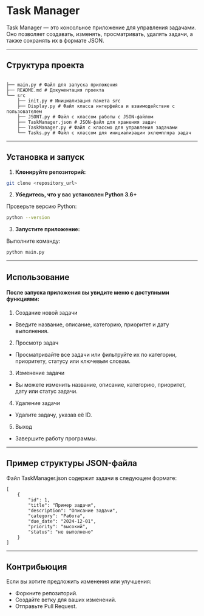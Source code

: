 # Task Manager

Task Manager — это консольное приложение для управления задачами. Оно позволяет создавать, изменять, просматривать, удалять задачи, а также сохранять их в формате JSON.

---

## Структура проекта

```

├── main.py # Файл для запуска приложения 
├── README.md # Документация проекта 
└── src 
    ├── init.py # Инициализация пакета src 
    ├── Display.py # Файл класса интерфейса и взаимодействие с пользователем   
    ├── JSONT.py # Файл с классом работы с JSON-файлом 
    ├── TaskManager.json # JSON-файл для хранения задач 
    ├── TaskManager.py # Файл с классмо для управления задачами 
    └── Tasks.py # Файл с классом для инициализации эклемпляра задач
 ```
---

## Установка и запуск

1. **Клонируйте репозиторий:**
```bash
git clone <repository_url>
```

2. **Убедитесь, что у вас установлен Python 3.6+**

Проверьте версию Python:

```bash
python --version
```

3. **Запустите приложение:**

Выполните команду:

```bash
python main.py
```
---

## Использование
#### После запуска приложения вы увидите меню с доступными функциями:
1. Создание новой задачи
- Введите название, описание, категорию, приоритет и дату выполнения.
2. Просмотр задач
- Просматривайте все задачи или фильтруйте их по категории, приоритету, статусу или ключевым словам.
3. Изменение задачи
- Вы можете изменить название, описание, категорию, приоритет, дату или статус задачи.
4. Удаление задачи
- Удалите задачу, указав её ID.
5. Выход
- Завершите работу программы.

---
## Пример структуры JSON-файла
Файл TaskManager.json содержит задачи в следующем формате:
```
[
    {
        "id": 1,
        "title": "Пример задачи",
        "description": "Описание задачи",
        "category": "Работа",
        "due_date": "2024-12-01",
        "priority": "высокий",
        "status": "не выполнено"
    }
]
```
---
## Контрибьюция
Если вы хотите предложить изменения или улучшения:

- Форкните репозиторий.
- Создайте ветку для ваших изменений.
- Отправьте Pull Request.